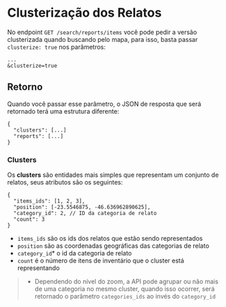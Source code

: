# Clusterização dos Relatos

No endpoint `GET /search/reports/items` você pode pedir a versão clusterizada quando buscando pelo mapa, para isso, basta passar `clusterize: true` nos parâmetros:

    ...
    &clusterize=true

## Retorno

Quando você passar esse parâmetro, o JSON de resposta que será retornado terá uma estrutura diferente:

    {
      "clusters": [...]
      "reports": [...]
    }

### Clusters

Os **clusters** são entidades mais simples que representam um conjunto de relatos, seus atributos são os seguintes:

    {
      "items_ids": [1, 2, 3],
      "position": [-23.5546875, -46.636962890625],
      "category_id": 2, // ID da categoria de relato
      "count": 3
    }

* `items_ids` são os ids dos relatos que estão sendo representados
* `position` são as coordenadas geográficas das categorias de relato
* `category_id`* o id da categoria de relato
* `count` é o número de itens de inventário que o cluster está representando

> * Dependendo do nível do zoom, a API pode agrupar ou não mais de uma categoria no mesmo cluster, quando isso ocorrer, será retornado o parâmetro `categories_ids` ao invés do `category_id`